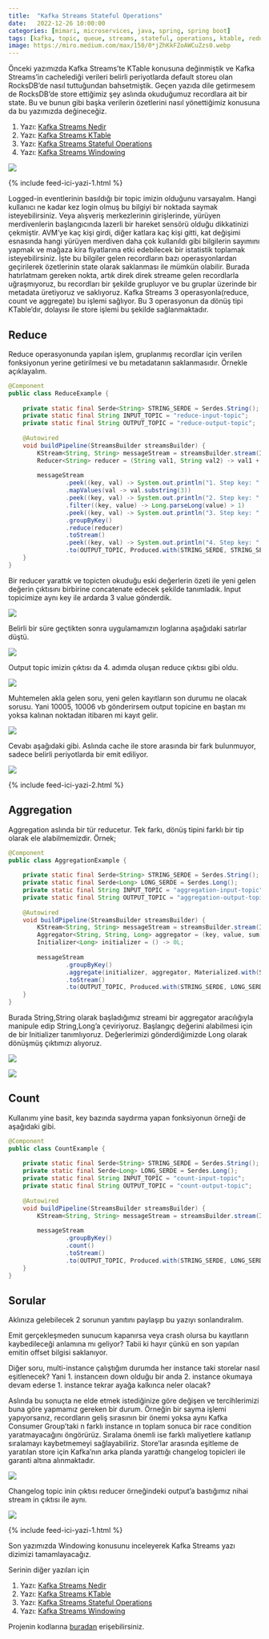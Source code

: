 ```yaml
---
title:  "Kafka Streams Stateful Operations"
date:   2022-12-26 10:00:00
categories: [mimari, microservices, java, spring, spring boot]
tags: [kafka, topic, queue, streams, stateful, operations, ktable, reduce, aggregation, count, design, best, practices, service, message broker, design, mikroservis, microservice, türkçe, yazılım, blog, nedir, örnek, nasıl yapılır, mehmet cem yücel]
image: https://miro.medium.com/max/150/0*jZhKkFZoAWCuZzs0.webp
---
```


Önceki yazımızda Kafka Streams’te KTable konusuna değinmiştik ve Kafka Streams’in cachelediği verileri belirli periyotlarda default storeu olan RocksDB’de nasıl tuttuğundan bahsetmiştik. Geçen yazıda dile getirmesem de RocksDB’de store ettiğimiz şey aslında okuduğumuz recordlara ait bir state. Bu ve bunun gibi başka verilerin özetlerini nasıl yönettiğimiz konusuna da bu yazımızda değineceğiz.

1.  Yazı:  [Kafka Streams Nedir](https://www.mehmetcemyucel.com/2022/kafka-streams-nedir)
2.  Yazı:  [Kafka Streams KTable](https://www.mehmetcemyucel.com/2022/kafka-streams-ktable)
3.  Yazı:  [Kafka Streams Stateful Operations](https://www.mehmetcemyucel.com/2022/kafka-streams-stateful-operations)
4.  Yazı:  [Kafka Streams Windowing](https://www.mehmetcemyucel.com/2022/kafka-streams-windowing)

![](https://miro.medium.com/max/1400/0*jZhKkFZoAWCuZzs0.jpg)

{% include feed-ici-yazi-1.html %}

Logged-in eventlerinin basıldığı bir topic imizin olduğunu varsayalım. Hangi kullanıcı ne kadar kez login olmuş bu bilgiyi bir noktada saymak isteyebilirsiniz. Veya alışveriş merkezlerinin girişlerinde, yürüyen merdivenlerin başlangıcında lazerli bir hareket sensörü olduğu dikkatinizi çekmiştir. AVM’ye kaç kişi girdi, diğer katlara kaç kişi gitti, kat değişimi esnasında hangi yürüyen merdiven daha çok kullanıldı gibi bilgilerin sayımını yapmak ve mağaza kira fiyatlarına etki edebilecek bir istatistik toplamak isteyebilirsiniz. İşte bu bilgiler gelen recordların bazı operasyonlardan geçirilerek özetlerinin state olarak saklanması ile mümkün olabilir. Burada hatırlatmam gereken nokta, artık direk direk streame gelen recordlarla uğraşmıyoruz, bu recordları bir şekilde grupluyor ve bu gruplar üzerinde bir metadata üretiyoruz ve saklıyoruz. Kafka Streams 3 operasyonla(reduce, count ve aggregate) bu işlemi sağlıyor. Bu 3 operasyonun da dönüş tipi KTable’dır, dolayısı ile store işlemi bu şekilde sağlanmaktadır.

## Reduce

Reduce operasyonunda yapılan işlem, gruplanmış recordlar için verilen fonksiyonun yerine getirilmesi ve bu metadatanın saklanmasıdır. Örnekle açıklayalım.

```java
@Component  
public class ReduceExample {  
  
    private static final Serde<String> STRING_SERDE = Serdes.String();  
    private static final String INPUT_TOPIC = "reduce-input-topic";  
    private static final String OUTPUT_TOPIC = "reduce-output-topic";  
  
    @Autowired  
    void buildPipeline(StreamsBuilder streamsBuilder) {  
        KStream<String, String> messageStream = streamsBuilder.stream(INPUT_TOPIC, Consumed.with(STRING_SERDE, STRING_SERDE));  
        Reducer<String> reducer = (String val1, String val2) -> val1 + val2;  
  
        messageStream  
                .peek((key, val) -> System.out.println("1. Step key: " + key + ", val: " + val))  
                .mapValues(val -> val.substring(3))  
                .peek((key, val) -> System.out.println("2. Step key: " + key + ", val: " + val))  
                .filter((key, value) -> Long.parseLong(value) > 1)  
                .peek((key, val) -> System.out.println("3. Step key: " + key + ", val: " + val))  
                .groupByKey()  
                .reduce(reducer)  
                .toStream()  
                .peek((key, val) -> System.out.println("4. Step key: " + key + ", val: " + val))  
                .to(OUTPUT_TOPIC, Produced.with(STRING_SERDE, STRING_SERDE));  
    }  
}
```

Bir reducer yarattık ve topicten okuduğu eski değerlerin özeti ile yeni gelen değerin çıktısını birbirine concatenate edecek şekilde tanımladık. Input topicimize aynı key ile ardarda 3 value gönderdik.

![](https://miro.medium.com/max/1400/1*HMHcEwVBJ4jnnAPs789aMg.png)

Belirli bir süre geçtikten sonra uygulamamızın loglarına aşağıdaki satırlar düştü.

![](https://miro.medium.com/max/530/1*vPS2DhjmBMHmDLHYjZ0naw.png)

Output topic imizin çıktısı da 4. adımda oluşan reduce çıktısı gibi oldu.

![](https://miro.medium.com/max/1400/1*6DwjziXD2hC_gCpKkrZipw.png)

Muhtemelen akla gelen soru, yeni gelen kayıtların son durumu ne olacak sorusu. Yani 10005, 10006 vb gönderirsem output topicine en baştan mı yoksa kalınan noktadan itibaren mi kayıt gelir.

![](https://miro.medium.com/max/1400/1*ELJHtwWtERXdUmeVd4StHg.png)

Cevabı aşağıdaki gibi. Aslında cache ile store arasında bir fark bulunmuyor, sadece belirli periyotlarda bir emit ediliyor.

![](https://miro.medium.com/max/1400/1*Hh0SDvPp2V0wcleGXbbNrA.png)

{% include feed-ici-yazi-2.html %}

## Aggregation

Aggregation aslında bir tür reducetur. Tek farkı, dönüş tipini farklı bir tip olarak ele alabilmemizdir. Örnek;

```java
@Component  
public class AggregationExample {  
  
    private static final Serde<String> STRING_SERDE = Serdes.String();  
    private static final Serde<Long> LONG_SERDE = Serdes.Long();  
    private static final String INPUT_TOPIC = "aggregation-input-topic";  
    private static final String OUTPUT_TOPIC = "aggregation-output-topic";  
  
    @Autowired  
    void buildPipeline(StreamsBuilder streamsBuilder) {  
        KStream<String, String> messageStream = streamsBuilder.stream(INPUT_TOPIC, Consumed.with(STRING_SERDE, STRING_SERDE));  
        Aggregator<String, String, Long> aggregator = (key, value, sum) -> Long.parseLong(value) + sum;  
        Initializer<Long> initializer = () -> 0L;  
  
        messageStream  
                .groupByKey()  
                .aggregate(initializer, aggregator, Materialized.with(STRING_SERDE, LONG_SERDE))  
                .toStream()  
                .to(OUTPUT_TOPIC, Produced.with(STRING_SERDE, LONG_SERDE));  
    }  
}
```

Burada String,String olarak başladığımız streami bir aggregator aracılığıyla manipule edip String,Long’a çeviriyoruz. Başlangıç değerini alabilmesi için de bir Initializer tanımlıyoruz. Değerlerimizi gönderdiğimizde Long olarak dönüşmüş çıktımızı alıyoruz.

![](https://miro.medium.com/max/1400/1*0CRFb92VC5yNISIQ7sCDXA.png)

![](https://miro.medium.com/max/1400/1*xexhzd2iGS-58xXkMWcRCQ.png)

## Count

Kullanımı yine basit, key bazında saydırma yapan fonksiyonun örneği de aşağıdaki gibi.

```java
@Component  
public class CountExample {  
  
    private static final Serde<String> STRING_SERDE = Serdes.String();  
    private static final Serde<Long> LONG_SERDE = Serdes.Long();  
    private static final String INPUT_TOPIC = "count-input-topic";  
    private static final String OUTPUT_TOPIC = "count-output-topic";  
  
    @Autowired  
    void buildPipeline(StreamsBuilder streamsBuilder) {  
        KStream<String, String> messageStream = streamsBuilder.stream(INPUT_TOPIC, Consumed.with(STRING_SERDE, STRING_SERDE));  
  
        messageStream  
                .groupByKey()  
                .count()  
                .toStream()  
                .to(OUTPUT_TOPIC, Produced.with(STRING_SERDE, LONG_SERDE));  
    }  
}
```

## Sorular

Aklınıza gelebilecek 2 sorunun yanıtını paylaşıp bu yazıyı sonlandıralım.

Emit gerçekleşmeden sunucum kapanırsa veya crash olursa bu kayıtların kaybedileceği anlamına mı geliyor? Tabii ki hayır çünkü en son yapılan emitin offset bilgisi saklanıyor.

Diğer soru, multi-instance çalıştığım durumda her instance taki storelar nasıl eşitlenecek? Yani 1. instanceın down olduğu bir anda 2. instance okumaya devam ederse 1. instance tekrar ayağa kalkınca neler olacak?

Aslında bu sonuçta ne elde etmek istediğinize göre değişen ve tercihlerimizi buna göre yapmamız gereken bir durum. Örneğin bir sayma işlemi yapıyorsanız, recordların geliş sırasının bir önemi yoksa aynı Kafka Consumer Group’taki n farklı instance ın toplam sonuca bir race condition yaratmayacağını öngörürüz. Sıralama önemli ise farklı maliyetlere katlanıp sıralamayı kaybetmemeyi sağlayabiliriz. Store’lar arasında eşitleme de yaratılan store için Kafka’nın arka planda yarattığı changelog topicleri ile garanti altına alınmaktadır.

![](https://miro.medium.com/max/1400/1*f4AGs8zY5GgK15AoBwLe9A.png)

Changelog topic inin çıktısı reducer örneğindeki output’a bastığımız nihai stream in çıktısı ile aynı.

![](https://miro.medium.com/max/1400/1*tJ7DQNAubsVniMZraN20CA.png)

{% include feed-ici-yazi-1.html %}


Son yazımızda Windowing konusunu inceleyerek Kafka Streams yazı dizimizi tamamlayacağız.

Serinin diğer yazıları için

1.  Yazı:  [Kafka Streams Nedir](https://www.mehmetcemyucel.com/2022/kafka-streams-nedir)
2.  Yazı:  [Kafka Streams KTable](https://www.mehmetcemyucel.com/2022/kafka-streams-ktable)
3.  Yazı:  [Kafka Streams Stateful Operations](https://www.mehmetcemyucel.com/2022/kafka-streams-stateful-operations)
4.  Yazı:  [Kafka Streams Windowing](https://www.mehmetcemyucel.com/2022/kafka-streams-windowing)

Projenin kodlarına  [buradan](https://github.com/mehmetcemyucel/kafka-streams)  erişebilirsiniz.